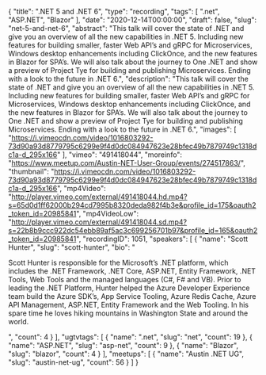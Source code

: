 {
  "title": ".NET 5 and .NET 6",
  "type": "recording",
  "tags": [
    ".net",
    "ASP.NET",
    "Blazor"
  ],
  "date": "2020-12-14T00:00:00",
  "draft": false,
  "slug": "net-5-and-net-6",
  "abstract": "This talk will cover the state of .NET and give you an overview of all the new capabilities in .NET 5. Including new features for building smaller, faster Web API’s and gRPC for Microservices, Windows desktop enhancements including ClickOnce, and the new features in Blazor for SPA’s. We will also talk about the journey to One .NET and show a preview of Project Tye for building and publishing Microservices. Ending with a look to the future in .NET 6.",
  "description": "This talk will cover the state of .NET and give you an overview of all the new capabilities in .NET 5. Including new features for building smaller, faster Web API’s and gRPC for Microservices, Windows desktop enhancements including ClickOnce, and the new features in Blazor for SPA’s. We will also talk about the journey to One .NET and show a preview of Project Tye for building and publishing Microservices. Ending with a look to the future in .NET 6.",
  "images": [
    "https://i.vimeocdn.com/video/1016803292-73d90a93d8779795c6299e9f4d0dc084947623e28bfec49b7879749c1318dc1a-d_295x166"
  ],
  "vimeo": "491418044",
  "moreinfo": "https://www.meetup.com/Austin-NET-User-Group/events/274517863/",
  "thumbnail": "https://i.vimeocdn.com/video/1016803292-73d90a93d8779795c6299e9f4d0dc084947623e28bfec49b7879749c1318dc1a-d_295x166",
  "mp4Video": "http://player.vimeo.com/external/491418044.hd.mp4?s=65d0d1ff62000b294cd7995b8320deda982f4b3e&profile_id=175&oauth2_token_id=20985841",
  "mp4VideoLow": "http://player.vimeo.com/external/491418044.sd.mp4?s=22b8b9ccc922dc54ebb89af5ac3c699256701b97&profile_id=165&oauth2_token_id=20985841",
  "recordingID": 1051,
  "speakers": [
    {
      "name": "Scott Hunter",
      "slug": "scott-hunter",
      "bio": "<p>Scott Hunter is responsible for the Microsoft’s .NET platform, which includes the .NET Framework, .NET Core, ASP.NET, Entity Framework, .NET Tools, Web Tools and the managed languages (C#, F# and VB). Prior to leading the .NET Platform, Hunter helped the Azure Developer Experience team build the Azure SDK’s, App Service Tooling, Azure Redis Cache, Azure API Management, ASP.NET, Entity Framework and the Web Tooling. In his spare time he loves hiking mountains in Washington State and around the world.</p>",
      "count": 4
    }
  ],
  "ugtvtags": [
    {
      "name": ".net",
      "slug": "net",
      "count": 19
    },
    {
      "name": "ASP.NET",
      "slug": "asp-net",
      "count": 9
    },
    {
      "name": "Blazor",
      "slug": "blazor",
      "count": 4
    }
  ],
  "meetups": [
    {
      "name": "Austin .NET UG",
      "slug": "austin-net-ug",
      "count": 56
    }
  ]
}